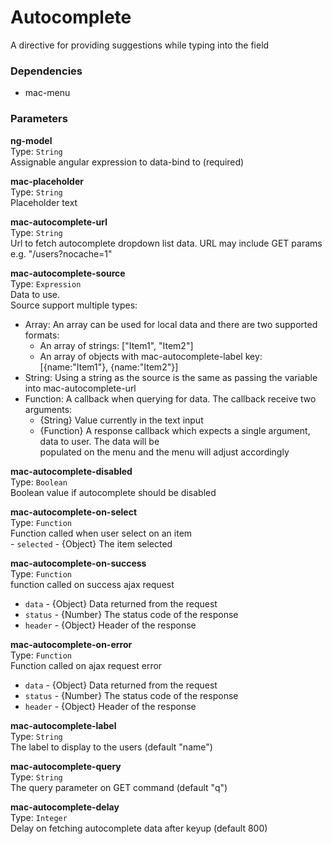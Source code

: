 
Autocomplete
===
A directive for providing suggestions while typing into the field  
  
  
### Dependencies
- mac-menu  
  

### Parameters
**ng-model**  
Type: `String`  
Assignable angular expression to data-bind to (required)  
  
**mac-placeholder**  
Type: `String`  
Placeholder text  
  
**mac-autocomplete-url**  
Type: `String`  
Url to fetch autocomplete dropdown list data. URL may include GET params e.g. "/users?nocache=1"  
  
**mac-autocomplete-source**  
Type: `Expression`  
Data to use.  
Source support multiple types:  
- Array: An array can be used for local data and there are two supported formats:  
  - An array of strings: ["Item1", "Item2"]  
  - An array of objects with mac-autocomplete-label key: [{name:"Item1"}, {name:"Item2"}]  
- String: Using a string as the source is the same as passing the variable into mac-autocomplete-url  
- Function: A callback when querying for data. The callback receive two arguments:  
  - {String} Value currently in the text input  
  - {Function} A response callback which expects a single argument, data to user. The data will be  
  populated on the menu and the menu will adjust accordingly  
  
**mac-autocomplete-disabled**  
Type: `Boolean`  
Boolean value if autocomplete should be disabled  
  
**mac-autocomplete-on-select**  
Type: `Function`  
Function called when user select on an item  
       - `selected` - {Object} The item selected  
  
**mac-autocomplete-on-success**  
Type: `Function`  
function called on success ajax request  
  - `data` - {Object} Data returned from the request  
  - `status` - {Number} The status code of the response  
  - `header` - {Object} Header of the response  
  
**mac-autocomplete-on-error**  
Type: `Function`  
Function called on ajax request error  
  - `data` - {Object} Data returned from the request  
  - `status` - {Number} The status code of the response  
  - `header` - {Object} Header of the response  
  
**mac-autocomplete-label**  
Type: `String`  
The label to display to the users (default "name")  
  
**mac-autocomplete-query**  
Type: `String`  
The query parameter on GET command (default "q")  
  
**mac-autocomplete-delay**  
Type: `Integer`  
Delay on fetching autocomplete data after keyup (default 800)  
  

